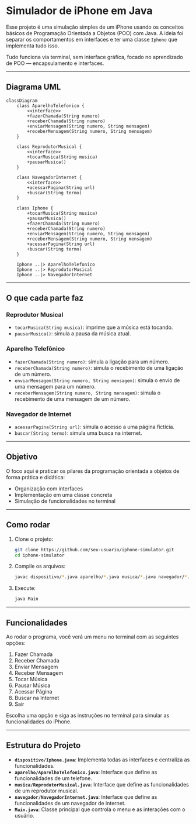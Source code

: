 # Simulador de iPhone em Java

Esse projeto é uma simulação simples de um iPhone usando os conceitos básicos de Programação Orientada a Objetos (POO) com Java. A ideia foi separar os comportamentos em interfaces e ter uma classe `Iphone` que implementa tudo isso.

Tudo funciona via terminal, sem interface gráfica, focado no aprendizado de POO — encapsulamento e interfaces.

---

## Diagrama UML

```mermaid
classDiagram
    class AparelhoTelefonico {
        <<interface>>
        +fazerChamada(String numero)
        +receberChamada(String numero)
        +enviarMensagem(String numero, String mensagem)
        +receberMensagem(String numero, String mensagem)
    }

    class ReprodutorMusical {
        <<interface>>
        +tocarMusica(String musica)
        +pausarMusica()
    }

    class NavegadorInternet {
        <<interface>>
        +acessarPagina(String url)
        +buscar(String termo)
    }

    class Iphone {
        +tocarMusica(String musica)
        +pausarMusica()
        +fazerChamada(String numero)
        +receberChamada(String numero)
        +enviarMensagem(String numero, String mensagem)
        +receberMensagem(String numero, String mensagem)
        +acessarPagina(String url)
        +buscar(String termo)
    }

    Iphone ..|> AparelhoTelefonico
    Iphone ..|> ReprodutorMusical
    Iphone ..|> NavegadorInternet
```

---

## O que cada parte faz

### Reprodutor Musical
- `tocarMusica(String musica)`: imprime que a música está tocando.
- `pausarMusica()`: simula a pausa da música atual.

### Aparelho Telefônico
- `fazerChamada(String numero)`: simula a ligação para um número.
- `receberChamada(String numero)`: simula o recebimento de uma ligação de um número.
- `enviarMensagem(String numero, String mensagem)`: simula o envio de uma mensagem para um número.
- `receberMensagem(String numero, String mensagem)`: simula o recebimento de uma mensagem de um número.

### Navegador de Internet
- `acessarPagina(String url)`: simula o acesso a uma página fictícia.
- `buscar(String termo)`: simula uma busca na internet.

---

## Objetivo

O foco aqui é praticar os pilares da programação orientada a objetos de forma prática e didática:

- Organização com interfaces
- Implementação em uma classe concreta
- Simulação de funcionalidades no terminal

---

## Como rodar

1. Clone o projeto:
   ```bash
   git clone https://github.com/seu-usuario/iphone-simulator.git
   cd iphone-simulator
   ```

2. Compile os arquivos:
   ```bash
   javac dispositivo/*.java aparelho/*.java musica/*.java navegador/*.java Main.java
   ```

3. Execute:
   ```bash
   java Main
   ```

---

## Funcionalidades

Ao rodar o programa, você verá um menu no terminal com as seguintes opções:

1. Fazer Chamada
2. Receber Chamada
3. Enviar Mensagem
4. Receber Mensagem
5. Tocar Música
6. Pausar Música
7. Acessar Página
8. Buscar na Internet
0. Sair

Escolha uma opção e siga as instruções no terminal para simular as funcionalidades do iPhone.

---

## Estrutura do Projeto

- **`dispositivo/Iphone.java`**: Implementa todas as interfaces e centraliza as funcionalidades.
- **`aparelho/AparelhoTelefonico.java`**: Interface que define as funcionalidades de um telefone.
- **`musica/ReprodutorMusical.java`**: Interface que define as funcionalidades de um reprodutor musical.
- **`navegador/NavegadorInternet.java`**: Interface que define as funcionalidades de um navegador de internet.
- **`Main.java`**: Classe principal que controla o menu e as interações com o usuário.